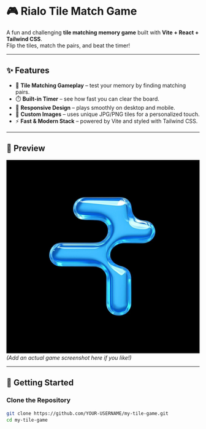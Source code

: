 # 🎮 Rialo Tile Match Game

A fun and challenging **tile matching memory game** built with **Vite + React + Tailwind CSS**.  
Flip the tiles, match the pairs, and beat the timer!  

---

## ✨ Features
- 🧩 **Tile Matching Gameplay** – test your memory by finding matching pairs.  
- ⏱️ **Built-in Timer** – see how fast you can clear the board.  
- 📱 **Responsive Design** – plays smoothly on desktop and mobile.  
- 🎨 **Custom Images** – uses unique JPG/PNG tiles for a personalized touch.  
- ⚡ **Fast & Modern Stack** – powered by Vite and styled with Tailwind CSS.  

---

## 📸 Preview
![Game Screenshot](public/logo.png)  
*(Add an actual game screenshot here if you like!)*

---

## 🚀 Getting Started

### Clone the Repository
```bash
git clone https://github.com/YOUR-USERNAME/my-tile-game.git
cd my-tile-game
